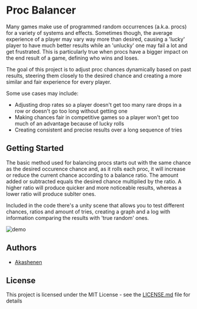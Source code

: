 # Proc Balancer

Many games make use of programmed random occurrences (a.k.a. procs) for a variety of systems and effects. Sometimes though, the average experience of a player may vary way more than desired, causing a 'lucky' player to have much better results while an 'unlucky' one may fail a lot and get frustrated. This is particularly true when procs have a bigger impact on the end result of a game, defining who wins and loses.

The goal of this project is to adjust proc chances dynamically based on past results, steering them closely to the desired chance and creating a more similar and fair experience for every player. 

Some use cases may include:
- Adjusting drop rates so a player doesn't get too many rare drops in a row or doesn't go too long without getting one
- Making chances fair in competitive games so a player won't get too much of an advantage because of lucky rolls
- Creating consistent and precise results over a long sequence of tries

## Getting Started

The basic method used for balancing procs starts out with the same chance as the desired occurence chance and, as it rolls each proc, it will increase or reduce the current chance according to a balance ratio. The amount added or subtracted equals the desired chance multiplied by the ratio. A higher ratio will produce quicker and more noticeable results, whereas a lower ratio will produce sublter ones.

Included in the code there's a unity scene that allows you to test different chances, ratios and amount of tries, creating a graph and a log with information comparing the results with 'true random' ones.

![demo](https://gitlab.com/akashenen/proc-balancer/raw/master/demo.png)

## Authors

* [Akashenen](https://gitlab.com/akashenen/)

## License

This project is licensed under the MIT License - see the [LICENSE.md](LICENSE.md) file for details

